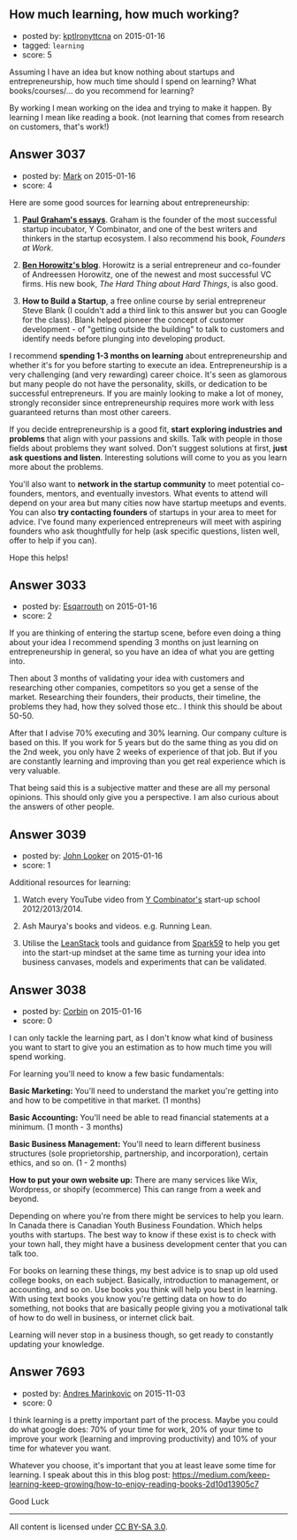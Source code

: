 ## How much learning, how much working?

- posted by: [kptlronyttcna](https://stackexchange.com/users/4915019/kptlronyttcna) on 2015-01-16
- tagged: `learning`
- score: 5

Assuming I have an idea but know nothing about startups and entrepreneurship, how much time should I spend on learning?
What books/courses/... do you recommend for learning?

By working I mean working on the idea and trying to make it happen.
By learning I mean like reading a book. (not learning that comes from research on customers, that's work!)


## Answer 3037

- posted by: [Mark](https://stackexchange.com/users/1127243/mark) on 2015-01-16
- score: 4

<p>Here are some good sources for learning about entrepreneurship:</p>

<ol>
<li><p><a href="http://paulgraham.com/articles.html" rel="nofollow"><strong>Paul Graham's essays</strong></a>. Graham is the founder of the most successful startup incubator, Y Combinator, and one of the best writers and thinkers in the startup ecosystem. I also recommend his book, <em>Founders at Work</em>. </p></li>
<li><p><strong><a href="http://www.bhorowitz.com/" rel="nofollow">Ben Horowitz's blog</a></strong>. Horowitz is a serial entrepreneur and co-founder of Andreessen Horowitz, one of the newest and most successful VC firms. His new book, <em>The Hard Thing about Hard Things</em>, is also good. </p></li>
<li><p><strong>How to Build a Startup</strong>, a free online course by serial entrepreneur Steve Blank (I couldn't add a third link to this answer but you can Google for the class). Blank helped pioneer the concept of customer development - of "getting outside the building" to talk to customers and identify needs before plunging into developing product.</p></li>
</ol>

<p>I recommend <strong>spending 1-3 months on learning</strong> about entrepreneurship and whether it's for you before starting to execute an idea. Entrepreneurship is a very challenging (and very rewarding) career choice. It's seen as glamorous but many people do not have the personality, skills, or dedication to be successful entrepreneurs. If you are mainly looking to make a lot of money, strongly reconsider since entrepreneurship requires more work with less guaranteed returns than most other careers.</p>

<p>If you decide entrepreneurship is a good fit, <strong>start exploring industries and problems</strong> that align with your passions and skills. Talk with people in those fields about problems they want solved. Don't suggest solutions at first, <strong>just ask questions and listen</strong>. Interesting solutions will come to you as you learn more about the problems.</p>

<p>You'll also want to <strong>network in the startup community</strong> to meet potential co-founders, mentors, and eventually investors. What events to attend will depend on your area but many cities now have startup meetups and events. You can also <strong>try contacting founders</strong> of startups in your area to meet for advice. I've found many experienced entrepreneurs will meet with aspiring founders who ask thoughtfully for help (ask specific questions, listen well, offer to help if you can).</p>

<p>Hope this helps!</p>



## Answer 3033

- posted by: [Esqarrouth](https://stackexchange.com/users/3055586/esqarrouth) on 2015-01-16
- score: 2

If you are thinking of entering the startup scene, before even doing a thing about your idea I recommend spending 3 months on just learning on entrepreneurship in general, so you have an idea of what you are getting into. 

Then about 3 months of validating your idea with customers and researching other companies, competitors so you get a sense of the market. Researching their founders, their products, their timeline, the problems they had, how they solved those etc.. I think this should be about 50-50.

After that I advise 70% executing and 30% learning. Our company culture is based on this. If you work for 5 years but do the same thing as you did on the 2nd week, you only have 2 weeks  of experience of that job. But if you are constantly learning and improving than you get real experience which is very valuable.

That being said this is a subjective matter and these are all my personal opinions. This should only give you a perspective. I am also curious about the answers of other people.


## Answer 3039

- posted by: [John Looker](https://stackexchange.com/users/5196682/john-looker) on 2015-01-16
- score: 1

<p>Additional resources for learning:</p>

<ol>
<li><p>Watch every YouTube video from <a href="https://www.youtube.com/channel/UCcefcZRL2oaA_uBNeo5UOWg/videos" rel="nofollow">Y Combinator's</a> start-up school 2012/2013/2014.</p></li>
<li><p>Ash Maurya's books and videos. e.g. Running Lean.</p></li>
<li><p>Utilise the <a href="https://leanstack.com/" rel="nofollow">LeanStack</a> tools and guidance from <a href="http://spark59.com/" rel="nofollow">Spark59</a> to help you get into the start-up mindset at the same time as turning your idea into business canvases, models and experiments that can be validated.</p></li>
</ol>



## Answer 3038

- posted by: [Corbin](https://stackexchange.com/users/5129216/corbin) on 2015-01-16
- score: 0

I can only tackle the learning part, as I don't know what kind of business you want to start to give you an estimation as to how much time you will spend working. 

For learning you'll need to know a few basic fundamentals: 

**Basic Marketing:** You'll need to understand the market you're getting into and how to be competitive in that market. (1 months) 

**Basic Accounting:** You'll need be able to read financial statements at a minimum. (1 month - 3 months)

**Basic Business Management:** You'll need to learn different business structures (sole proprietorship, partnership, and incorporation), certain ethics, and so on. (1 - 2 months) 

**How to put your own website up:** There are many services like Wix, Wordpress, or shopify (ecommerce) This can range from a week and beyond. 

Depending on where you're from there might be services to help you learn. In Canada there is Canadian Youth Business Foundation. Which helps youths with startups. The best way to know if these exist is to check with your town hall, they might have a business development center that you can talk too. 

For books on learning these things, my best advice is to snap up old used college books, on each subject. Basically, introduction to management, or accounting, and so on. Use books you think will help you best in learning. With using text books you know you're getting data on how to do something, not books that are basically people giving you a motivational talk of how to do well in business, or internet click bait. 

Learning will never stop in a business though, so get ready to constantly updating your knowledge.  



## Answer 7693

- posted by: [Andres Marinkovic](https://stackexchange.com/users/7214480/andres-marinkovic) on 2015-11-03
- score: 0

I think learning is a pretty important part of the process. Maybe you could do what google does: 70% of your time for work, 20% of your time to improve your work (learning and improving productivity) and 10% of your time for whatever you want. 

Whatever you choose, it's important that you at least leave some time for learning. I speak about this in this blog post: https://medium.com/keep-learning-keep-growing/how-to-enjoy-reading-books-2d10d13905c7

Good Luck



---

All content is licensed under [CC BY-SA 3.0](https://creativecommons.org/licenses/by-sa/3.0/).

